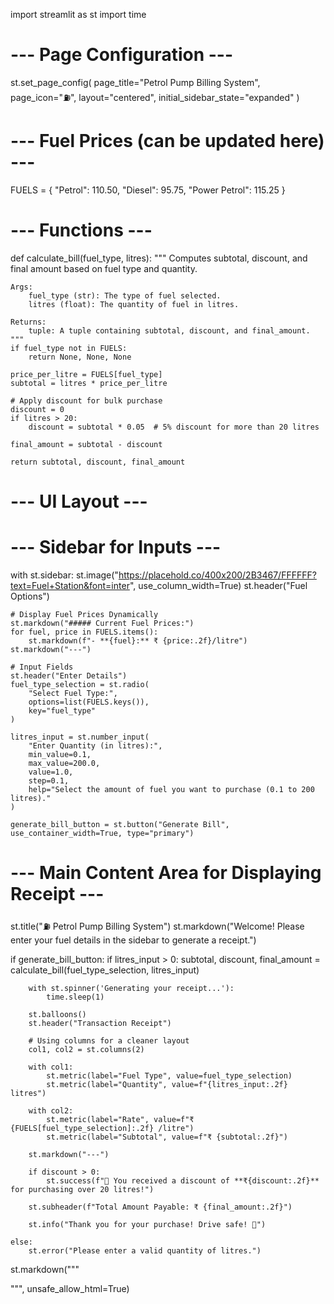 import streamlit as st
import time

# --- Page Configuration ---
st.set_page_config(
    page_title="Petrol Pump Billing System",
    page_icon="⛽",
    layout="centered",
    initial_sidebar_state="expanded"
)

# --- Fuel Prices (can be updated here) ---
FUELS = {
    "Petrol": 110.50,
    "Diesel": 95.75,
    "Power Petrol": 115.25
}


# --- Functions ---

def calculate_bill(fuel_type, litres):
    """
    Computes subtotal, discount, and final amount based on fuel type and quantity.

    Args:
        fuel_type (str): The type of fuel selected.
        litres (float): The quantity of fuel in litres.

    Returns:
        tuple: A tuple containing subtotal, discount, and final_amount.
    """
    if fuel_type not in FUELS:
        return None, None, None

    price_per_litre = FUELS[fuel_type]
    subtotal = litres * price_per_litre

    # Apply discount for bulk purchase
    discount = 0
    if litres > 20:
        discount = subtotal * 0.05  # 5% discount for more than 20 litres

    final_amount = subtotal - discount

    return subtotal, discount, final_amount


# --- UI Layout ---

# --- Sidebar for Inputs ---
with st.sidebar:
    st.image("https://placehold.co/400x200/2B3467/FFFFFF?text=Fuel+Station&font=inter", use_column_width=True)
    st.header("Fuel Options")

    # Display Fuel Prices Dynamically
    st.markdown("##### Current Fuel Prices:")
    for fuel, price in FUELS.items():
        st.markdown(f"- **{fuel}:** ₹ {price:.2f}/litre")
    st.markdown("---")

    # Input Fields
    st.header("Enter Details")
    fuel_type_selection = st.radio(
        "Select Fuel Type:",
        options=list(FUELS.keys()),
        key="fuel_type"
    )

    litres_input = st.number_input(
        "Enter Quantity (in litres):",
        min_value=0.1,
        max_value=200.0,
        value=1.0,
        step=0.1,
        help="Select the amount of fuel you want to purchase (0.1 to 200 litres)."
    )

    generate_bill_button = st.button("Generate Bill", use_container_width=True, type="primary")

# --- Main Content Area for Displaying Receipt ---
st.title("⛽ Petrol Pump Billing System")
st.markdown("Welcome! Please enter your fuel details in the sidebar to generate a receipt.")

if generate_bill_button:
    if litres_input > 0:
        subtotal, discount, final_amount = calculate_bill(fuel_type_selection, litres_input)

        with st.spinner('Generating your receipt...'):
            time.sleep(1)

        st.balloons()
        st.header("Transaction Receipt")

        # Using columns for a cleaner layout
        col1, col2 = st.columns(2)

        with col1:
            st.metric(label="Fuel Type", value=fuel_type_selection)
            st.metric(label="Quantity", value=f"{litres_input:.2f} litres")

        with col2:
            st.metric(label="Rate", value=f"₹ {FUELS[fuel_type_selection]:.2f} /litre")
            st.metric(label="Subtotal", value=f"₹ {subtotal:.2f}")

        st.markdown("---")

        if discount > 0:
            st.success(f"🎉 You received a discount of **₹{discount:.2f}** for purchasing over 20 litres!")

        st.subheader(f"Total Amount Payable: ₹ {final_amount:.2f}")

        st.info("Thank you for your purchase! Drive safe! 🚗")

    else:
        st.error("Please enter a valid quantity of litres.")

st.markdown("""
<style>
    .st-emotion-cache-1v0mbdj > img {
        border-radius: 0.5rem;
    }
    .stButton>button {
        border-radius: 0.5rem;
    }
</style>
""", unsafe_allow_html=True)
